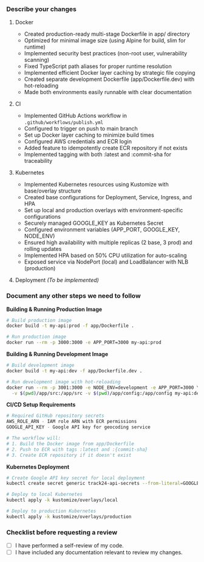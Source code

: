 ### Describe your changes

1. Docker
   - Created production-ready multi-stage Dockerfile in app/ directory
   - Optimized for minimal image size (using Alpine for build, slim for runtime)
   - Implemented security best practices (non-root user, vulnerability scanning)
   - Fixed TypeScript path aliases for proper runtime resolution
   - Implemented efficient Docker layer caching by strategic file copying
   - Created separate development Dockerfile (app/Dockerfile.dev) with hot-reloading
   - Made both environments easily runnable with clear documentation

2. CI
   - Implemented GitHub Actions workflow in `.github/workflows/publish.yml`
   - Configured to trigger on push to main branch
   - Set up Docker layer caching to minimize build times
   - Configured AWS credentials and ECR login
   - Added feature to idempotently create ECR repository if not exists
   - Implemented tagging with both :latest and :commit-sha for traceability

3. Kubernetes
   - Implemented Kubernetes resources using Kustomize with base/overlay structure
   - Created base configurations for Deployment, Service, Ingress, and HPA
   - Set up local and production overlays with environment-specific configurations
   - Securely managed GOOGLE_KEY as Kubernetes Secret
   - Configured environment variables (APP_PORT, GOOGLE_KEY, NODE_ENV)
   - Ensured high availability with multiple replicas (2 base, 3 prod) and rolling updates
   - Implemented HPA based on 50% CPU utilization for auto-scaling
   - Exposed service via NodePort (local) and LoadBalancer with NLB (production)

4. Deployment
   *(To be implemented)*

### Document any other steps we need to follow

**Building & Running Production Image**
```bash
# Build production image
docker build -t my-api:prod -f app/Dockerfile .

# Run production image
docker run --rm -p 3000:3000 -e APP_PORT=3000 my-api:prod
```

**Building & Running Development Image**
```bash
# Build development image
docker build -t my-api:dev -f app/Dockerfile.dev .

# Run development image with hot-reloading
docker run --rm -p 3001:3000 -e NODE_ENV=development -e APP_PORT=3000 \
  -v $(pwd)/app/src:/app/src -v $(pwd)/app/config:/app/config my-api:dev
```

**CI/CD Setup Requirements**
```bash
# Required GitHub repository secrets
AWS_ROLE_ARN - IAM role ARN with ECR permissions
GOOGLE_API_KEY - Google API key for geocoding service

# The workflow will:
# 1. Build the Docker image from app/Dockerfile
# 2. Push to ECR with tags :latest and :{commit-sha}
# 3. Create ECR repository if it doesn't exist
```

**Kubernetes Deployment**
```bash
# Create Google API key secret for local deployment
kubectl create secret generic track24-api-secrets --from-literal=GOOGLE_API_KEY=<your-api-key>

# Deploy to local Kubernetes
kubectl apply -k kustomize/overlays/local

# Deploy to production Kubernetes
kubectl apply -k kustomize/overlays/production
```

### Checklist before requesting a review

- [ ] I have performed a self-review of my code.
- [ ] I have included any documentation relevant to review my changes.
